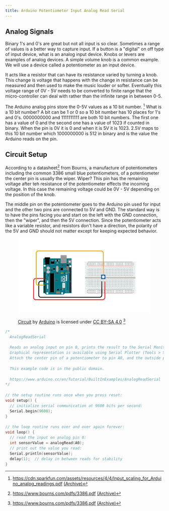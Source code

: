 ```yaml
---
title: Arduino Potentiometer Input Analog Read Serial
---
```


## Analog Signals

Binary 1's and 0's are great but not all input is so clear. Sometimes a range of values is a better way to capture input. If a button is a "digital" on off type of input device, what is an analog input device. Knobs or levers are examples of analog devices. A simple volume knob is a common example. We will use a device called a potentiometer as an input device.

It acts like a resistor that can have its resistance varied by turning a knob. This change is voltage that happens with the change in resistance can be measured and then used to make the music louder or softer. Eventually this voltage range of 0V - 5V needs to be converted to finite range that the micro-controller can deal with rather than the infinite range in between 0-5.

The Arduino analog pins store the 0-5V values as a 10 bit number. [^1] What is a 10 bit number? A bit can be 1 or 0 so a 10 bit number has 10 places for 1's and 0's. 0000000000 and 1111111111 are both 10 bit numbers. The first one has a value of 0 and the second one has a value of 1023 if counted in binary. When the pin is 0V it is 0 and when it is 5V it is 1023. 2.5V maps to this 10 bit number which 1000000000 is 512 in binary and is the value the Arduino reads on the pin.

## Circuit Setup

According to a datasheet[^2] from Bourns, a manufacture of potentiometers including the common 3386 small blue potentiometers, of a potentiometer the center pin is usually the wiper. Wiper? This pin has the remaining voltage after teh resistance of the potentiometer effects the incoming voltage. In this case the remaining voltage could be 0V - 5V depending on the position of the knob.

The middle pin on the potentiometer goes to the Arduino pin used for input and the other two pins are connected to 5V and GND. The standard way is to have the pins facing you and start on the left with the GND connection, then the "wiper", and then the 5V connection. Since the potentiometer acts like a variable resistor, and resistors don't have a direction, the polarity of the 5V and GND should not matter except for keeping expected behavior.

<figure>

[![Analog Serial Circuit Example](attachments/2023-analog-in-out-serial-from-arduino-docs.png)](attachments/2023-analog-in-out-serial-from-arduino-docs.png)

<figcaption>

[Circuit](https://www.arduino.cc/en/Tutorial/BuiltInExamples/AnalogReadSerial) by [Arduino](https://www.arduino.cc/) is licensed under [CC BY-SA 4.0](https://creativecommons.org/licenses/by-sa/4.0/) [^2]

</figcaption>
</figure>

```C
/*
  AnalogReadSerial

  Reads an analog input on pin 0, prints the result to the Serial Monitor.
  Graphical representation is available using Serial Plotter (Tools > Serial Plotter menu).
  Attach the center pin of a potentiometer to pin A0, and the outside pins to +5V and ground.

  This example code is in the public domain.

  https://www.arduino.cc/en/Tutorial/BuiltInExamples/AnalogReadSerial
*/

// the setup routine runs once when you press reset:
void setup() {
  // initialize serial communication at 9600 bits per second:
  Serial.begin(9600);
}

// the loop routine runs over and over again forever:
void loop() {
  // read the input on analog pin 0:
  int sensorValue = analogRead(A0);
  // print out the value you read:
  Serial.println(sensorValue);
  delay(1);  // delay in between reads for stability
}
```

[^1]: https://cdn.sparkfun.com/assets/resources/4/4/Input_scaling_for_Arduino_analog_readings.pdf [(Archive)](attachments/Input_scaling_for_Arduino_analog_readings.pdf)
[^2]: https://www.bourns.com/pdfs/3386.pdf [(Archive)](attachments/3386-potentiometer-bourns-data-sheet.pdf)
[^3]: https://www.arduino.cc/en/Tutorial/BuiltInExamples/AnalogReadSerial
